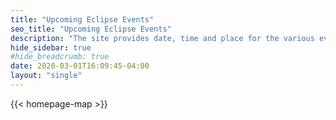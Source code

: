 ```yaml
---
title: "Upcoming Eclipse Events"
seo_title: "Upcoming Eclipse Events"
description: "The site provides date, time and place for the various events (conferences, demo camps, special days, hackathons and trainings) for the Eclipse ecosystem, displayed on a convenient map of the world."
hide_sidebar: true
#hide_breadcrumb: true
date: 2020-03-01T16:09:45-04:00
layout: "single"
---
```


{{< homepage-map >}}
